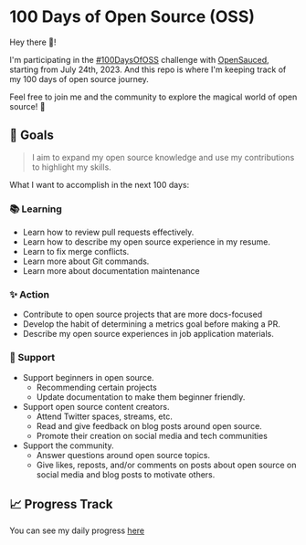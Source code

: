 # 100 Days of Open Source (OSS) 

Hey there 👋!

I'm participating in the [#100DaysOfOSS](https://docs.opensauced.pizza/community/100-days-of-oss/) challenge with [OpenSauced](https://opensauced.pizza/), starting from July 24th, 2023. And this repo is where I'm keeping track of my 100 days of open source journey.

Feel free to join me and the community to explore the magical world of open source! 🙌

## 🎯 Goals

> I aim to expand my open source knowledge and use my contributions to highlight my skills.

What I want to accomplish in the next 100 days:

### 📚 Learning

- Learn how to review pull requests effectively.
- Learn how to describe my open source experience in my resume.
- Learn to fix merge conflicts.
- Learn more about Git commands.
- Learn more about documentation maintenance

### ✨ Action

- Contribute to open source projects that are more docs-focused
- Develop the habit of determining a metrics goal before making a PR.
- Describe my open source experiences in job application materials.

### 🤝 Support

- Support beginners in open source.
  - Recommending certain projects
  - Update documentation to make them beginner friendly.
- Support open source content creators.
  - Attend Twitter spaces, streams, etc.
  - Read and give feedback on blog posts around open source.
  - Promote their creation on social media and tech communities
- Support the community.
  - Answer questions around open source topics.
  - Give likes, reposts, and/or comments on posts about open source on social media and blog posts to motivate others.

## 📈 Progress Track

You can see my daily progress [here](https://github.com/CBID2/100-Days-of-Open-Source/blob/main/table-of-contents.md)
